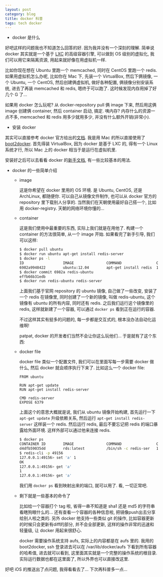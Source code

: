 ```yaml
---
layout: post
category: blog
title: docker 科普
tags: tech docker
---
```


* docker 是什么

好吧这样的问题我也不知道怎么回答的好. 因为我并没有一个深刻的理解. 简单说 docker 其实就是一个基于 [LXC](http://zh.wikipedia.org/zh-cn/LXC) 的高级容器引擎, 可以做到 OS 级别的虚拟化, 我们可以用它来隔离资源, 用起来就好像在用虚拟机一样.

比如你现在想在 Ubuntu 里跑一个 memcached, 同时在 CentOS 里跑一个 redis. 如果用虚拟机怎么办呢, 比如你在 Mac 下, 先装一个 VirtualBox, 然后下俩镜像, 一个 Ubuntu, 一个 CentOS, 然后创建俩虚拟机, 做好各种配置, 俩镜像分别安装系统, 进去了再装 memcached 和 redis, 嗯终于可以跑了. 这时候发现内存用掉了好几个 G 了...

如果用 docker 怎么玩呢? 从 docker-repository pull 俩 image 下来, 然后用这俩 image 创建俩 container, 然后 container 启动, 搞定. 咦内存? 内存什么的资源一点不多, memcached 和 redis 用多少就用多少, 并没有什么额外开销(非常小).

* 安装 docker

其实可以直接参考 docker 官方给出的[文档](https://docs.docker.com/installation/#installation). 我是用 Mac 的所以直接使用了 [boot2docker](https://github.com/boot2docker/boot2docker). 首先得装 VirtualBox, 因为 docker 是基于 LXC 的, 得有一个 Linux 系统才行, 所以 Mac 上的 docker 相当于是运行在虚拟机里.

安装好之后可以去看看 docker 的[新手文档](http://www.docker.com/tryit/), 有一些比较基本的用法.

* docker 的一些简单介绍

    - image

        这是你希望在 docker 里用的 OS 环境. 是 Ubuntu, CentOS, 还是 ArchLinux, 都随便你. 可以自己从镜像文件制作, 也可以从 docker 官方的 repository 里下载别人分享的. 当然我们在天朝使用最好自己搭一个, 比如用 docker-registry. 天朝的网络环境你懂的...

    - container

        这是我们使用中最重要的东西, 实际上我们就是在用他了. 构建一个 container 的方法很简单, 从一个 image 开始. 如果看完了新手引导, 我们可以这样:

        ```bash
        $ docker pull ubuntu
        $ docker run ubuntu apt-get install redis-server
        $ docker ps -l
        ID                  IMAGE               COMMAND                CREATED             STATUS              PORTS
        6982a9948422        ubuntu:12.04        apt-get install redis  1 minute ago        Exit 0
        $ docker commit 6982a redis-ubuntu
        effb66b31edb
        $ docker run redis-ubuntu redis-server
        ```

        上面我们基于官网 repository 的 ubuntu 镜像, 自己做了一些改变, 安装了一个 redis 在镜像里, 同时创建了一个新的镜像, 叫做 redis-ubuntu, 这个镜像有 ubuntu 的所有内容, 同时还有 redis. 之后我们运行这个镜像里的 redis, 这样就新建了一个容器, 可以通过 `docker ps` 看到正在运行的容器. 

        不过这样其实有挺多的问题的, 每一步都是交互式的, 根本没办法自动化运维啊!

        patpat, docker 的开发者们当然不会让你这么玩他们... 于是就有了这个东西:

    - docker file

        docker file 类似一个配置文件, 我们可以在里面写每一步需要 docker 做什么, 然后 docker 就会顺序执行下来了. 比如这么一个 docker file:

        ```
        FROM ubuntu

        RUN apt-get update
        RUN apt-get install redis-server

        CMD redis-server
        EXPOSE 6379
        ```

        上面这个的意思大概就是说, 我们从 ubuntu 镜像开始构建, 首先运行一下 `apt-get update` 升级依赖关系, 然后运行 `apt-get install redis-server` 这样装一个 redis. 然后运行 redis, 最后不要忘记把 redis 的端口暴露给外面环境. 这样外部可以通过他来连接 redis.

        ```bash
        $ docker ps 
        CONTAINER ID        IMAGE               COMMAND                CREATED             STATUS              PORTS                     NAMES
        d4dfb59035dd        rds:latest          /bin/sh -c redis-ser   13 days ago         Up 2 hours          0.0.0.0:49156->6379/tcp   elegant_carson
        $ redis-cli -p 49156
        127.0.0.1:49156> set 'a' 1
        OK
        127.0.0.1:49156> get 'a'
        1
        127.0.0.1:49156> get 'a'
        ```

        我们用 `docker ps` 看到映射出来的端口, 就可以用了. 看, 一切正常吧.

    - 剩下就是一些基本的命令了

        比如给一个容器打个 tag 啦, 省得一串不知道是 sha1 还是 md5 的字符串看瞎狗眼什么的... 还有查看一个容器的各种信息啦, 把镜像push出去分享给别人啦之类的. 另外 docker 他支持一些类似 git 的操作, 比如容器更新的时候只会更新有diff的部分, 并不会全部更新, 这样的操作非常的迅速和轻量级, 让 docker 用起来很舒心.

        docker 需要操作系统支持 aufs, 实际上的内容都是在 aufs 里的. 我用的 boot2docker, ssh 登录进去可以在 /var/lib/docker/aufs 下看到所有容器的哈希值, 进去就可以看到, 这里面其实就是一个完整的操作系统的根目录. 实际运行数据也都在这里面了, 所以外界也可以直接改这里.


好吧 iOS 的推送出了点问题, 我得看看去了... 下次再科普多一点...
